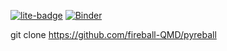 [![lite-badge](https://jupyterlite.rtfd.io/en/latest/_static/badge.svg)](https://fireball-QMD.github.io/pyreball)
[![Binder](https://mybinder.org/badge_logo.svg)](https://mybinder.org/v2/gh/fireball-QMD/pyreball/HEAD?labpath=examples/pyreball_skeleton.ipynb)

git clone https://github.com/fireball-QMD/pyreball
